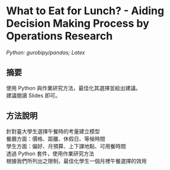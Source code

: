 # What to Eat for Lunch? - Aiding Decision Making Process by Operations Research
*Python: gurobipy/pandas; Latex*

## 摘要
使用 Python 與作業研究方法，最佳化其選擇並給出建議。  
建議閱讀 Slides 即可。

## 方法說明
針對臺大學生選擇午餐時的考量建立模型  
餐廳方面：價格、距離、休假日、等候時間  
學生方面：偏好、月預算、上下課地點、可用餐時間  
透過 Python 套件，使用作業研究方法  
根據我們所列出之限制，最佳化學生一個月裡午餐選擇的效用  